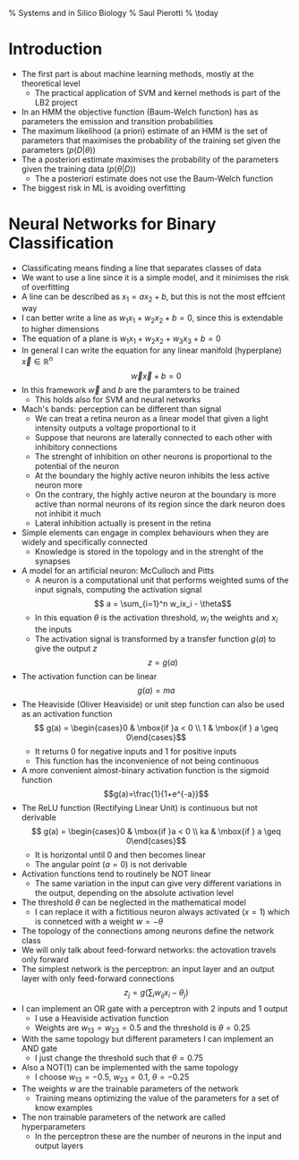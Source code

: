 % Systems and in Silico Biology
% Saul Pierotti
% \today

# Introduction
* The first part is about machine learning methods, mostly at the theoretical level
	* The practical application of SVM and kernel methods is part of the LB2 project
* In an HMM the objective function (Baum-Welch function) has as parameters the emission and transition probabilities
* The maximum likelihood (a priori) estimate of an HMM is the set of parameters that maximises the probability of the training set given the parameters ($p(D|\theta)$)
* The a posteriori estimate maximises the probability of the parameters given the training data ($p(\theta|D)$)
	* The a posteriori estimate does not use the Baum-Welch function
* The biggest risk in ML is avoiding overfitting

# Neural Networks for Binary Classification
* Classificating means finding a line that separates classes of data
* We want to use a line since it is a simple model, and it minimises the risk of overfitting
* A line can be described as $x_1 = ax_2+b$, but this is not the most effcient way
* I can better write a line as $w_1 x_1 + w_2 x_2 + b = 0$, since this is extendable to higher dimensions
* The equation of a plane is $w_1 x_1 +w_2 x_2 +w_3 x_3 +b = 0$
* In general I can write the equation for any linear manifold (hyperplane) $\vec{x} \in \mathbb{R}^n$
$$\vec{w}\vec{x} + b = 0$$
* In this framework $\vec{w}$ and $b$ are the paramters to be trained
	* This holds also for SVM and neural networks
* Mach's bands: perception can be different than signal
	* We can treat a retina neuron as a linear model that given a light intensity outputs a voltage proportional to it
	* Suppose that neurons are laterally connected to each other with inhibitory connections
	* The strenght of inhibition on other neurons is proportional to the potential of the neuron
	* At the boundary the highly active neuron inhibits the less active neuron more
	* On the contrary, the highly active neuron at the boundary is more active than normal neurons of its region since the dark neuron does not inhibit it much
	* Lateral inhibition actually is present in the retina
* Simple elements can engage in complex behaviours when they are widely and specifically connected
	* Knowledge is stored in the topology and in the strenght of the synapses
* A model for an artificial neuron: McCulloch and Pitts
	* A neuron is a computational unit that performs weighted sums of the input signals, computing the activation signal
$$ a = \sum_{i=1}^n w_ix_i - \theta$$
	* In this equation $\theta$ is the activation threshold, $w_i$ the weights and $x_i$ the inputs
	* The activation signal is transformed by a transfer function $g(a)$ to give the output $z$
$$z = g(a)$$
* The activation function can be linear
$$g(a) = ma$$
* The Heaviside (Oliver Heaviside) or unit step function can also be used as an activation function
$$ g(a) = \begin{cases}0 & \mbox{if }a < 0 \\ 1 & \mbox{if } a \geq 0\end{cases}$$
	* It returns 0 for negative inputs and 1 for positive inputs
	* This function has the inconvenience of not being continuous
* A more convenient almost-binary activation function is the sigmoid function
$$g(a)=\frac{1}{1+e^{-a}}$$
* The ReLU function (Rectifying Linear Unit) is continuous but not derivable
$$ g(a) = \begin{cases}0 & \mbox{if }a < 0 \\ ka & \mbox{if } a \geq 0\end{cases}$$
	* It is horizontal until 0 and then becomes linear
	* The angular point ($a=0$) is not derivable
* Activation functions tend to routinely be NOT linear
	* The same variation in the input can give very different variations in the output, depending on the absolute activation level
* The threshold $\theta$ can be neglected in the mathematical model
	* I can replace it with a fictitious neuron always activated ($x=1$) which is connetced with a weight $w=-\theta$
* The topology of the connections among neurons define the network class
* We will only talk about feed-forward networks: the actovation travels only forward
* The simplest network is the perceptron: an input layer and an output layer with only feed-forward connections
$$ z_j = g(\sum_i w_{ij} x_i - \theta_j)$$
* I can implement an OR gate with a perceptron with 2 inputs and 1 output
	* I use a Heaviside activation function
	* Weights are $w_{13}=w_{23}=0.5$ and the threshold is $\theta=0.25$
* With the same topology but different parameters I can implement an AND gate
	* I just change the threshold such that $\theta=0.75$
* Also a NOT(1) can be implemented with the same topology
	* I choose $w_{13}=-0.5$, $w_{23}=0.1$, $\theta=-0.25$
* The weights $w$ are the trainable parameters of the network
	* Training means optimizing the value of the parameters for a set of know examples
* The non trainable parameters of the network are called hyperparameters
	* In the perceptron these are the number of neurons in the input and output layers
